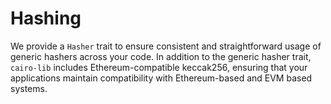# Hashing

We provide a `Hasher` trait to ensure consistent and straightforward usage of generic hashers across your code. 
In addition to the generic hasher trait, `cairo-lib` includes Ethereum-compatible keccak256, ensuring that your applications maintain compatibility with Ethereum-based and EVM based systems.
